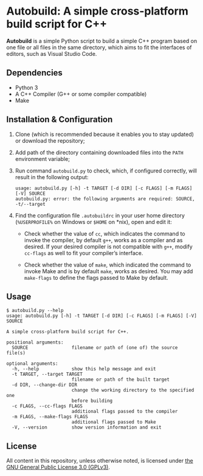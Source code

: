 # Autobuild: A simple cross-platform build script for C++

**Autobuild** is a simple Python script to build a simple C++ program based on one file or all files in the same directory, which aims to fit the interfaces of editors, such as Visual Studio Code.

## Dependencies

- Python 3
- A C++ Compiler (G++ or some compiler compatible)
- Make

## Installation & Configuration

1. Clone (which is recommended because it enables you to stay updated) or download the repository;

2. Add path of the directory containing downloaded files into the `PATH` environment variable;

3. Run command `autobuild.py` to check, which, if configured correctly, will result in the following output:

   ```
   usage: autobuild.py [-h] -t TARGET [-d DIR] [-c FLAGS] [-m FLAGS] [-V] SOURCE
   autobuild.py: error: the following arguments are required: SOURCE, -t/--target
   ```

4. Find the configuration file `.autobuildrc` in your user home directory (`%USERPROFILE%` on Windows or `$HOME` on \*nix), open and edit it:

   - Check whether the value of `cc`, which indicates the command to invoke the compiler, by default `g++`, works as a compiler and as desired. If your desired compiler is not compatible with `g++`, modify `cc-flags` as well to fit your compiler’s interface.

   - Check whether the value of `make`, which indicated the command to invoke Make and is by default `make`, works as desired. You may add `make-flags` to define the flags passed to Make by default.

## Usage

```
$ autobuild.py --help
usage: autobuild.py [-h] -t TARGET [-d DIR] [-c FLAGS] [-m FLAGS] [-V] SOURCE

A simple cross-platform build script for C++.

positional arguments:
  SOURCE                filename or path of (one of) the source file(s)

optional arguments:
  -h, --help            show this help message and exit
  -t TARGET, --target TARGET
                        filename or path of the built target
  -d DIR, --change-dir DIR
                        change the working directory to the specified one
                        before building
  -c FLAGS, --cc-flags FLAGS
                        additional flags passed to the compiler
  -m FLAGS, --make-flags FLAGS
                        additional flags passed to Make
  -V, --version         show version information and exit
```

## License

All content in this repository, unless otherwise noted, is licensed under [the GNU General Public License 3.0 (GPLv3)](LICENSE).
